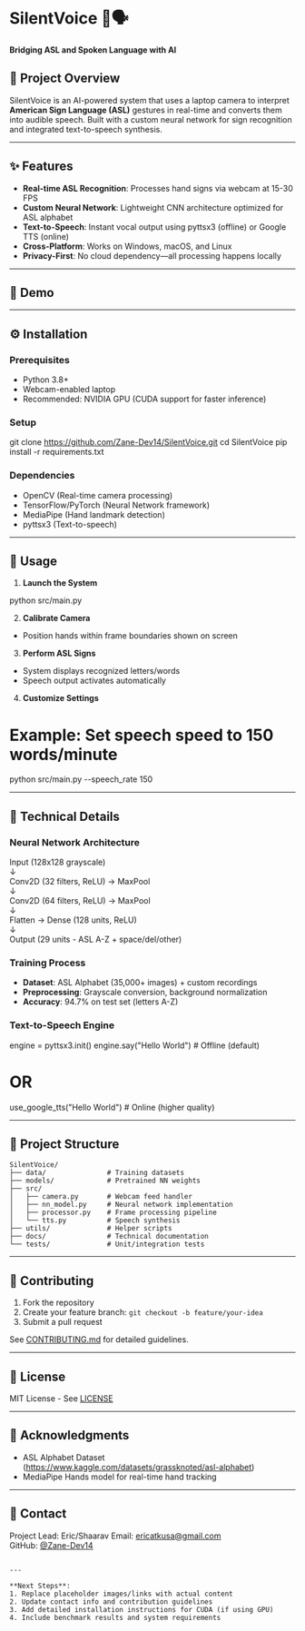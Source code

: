 
# SilentVoice 👐🗣️  
**Bridging ASL and Spoken Language with AI**  


## 📖 Project Overview  
SilentVoice is an AI-powered system that uses a laptop camera to interpret **American Sign Language (ASL)** gestures in real-time and converts them into audible speech. Built with a custom neural network for sign recognition and integrated text-to-speech synthesis.

---

## ✨ Features  
- **Real-time ASL Recognition**: Processes hand signs via webcam at 15-30 FPS  
- **Custom Neural Network**: Lightweight CNN architecture optimized for ASL alphabet  
- **Text-to-Speech**: Instant vocal output using pyttsx3 (offline) or Google TTS (online)  
- **Cross-Platform**: Works on Windows, macOS, and Linux  
- **Privacy-First**: No cloud dependency—all processing happens locally  

---

## 🎥 Demo  

---

## ⚙️ Installation  

### Prerequisites  
- Python 3.8+  
- Webcam-enabled laptop  
- Recommended: NVIDIA GPU (CUDA support for faster inference)  

### Setup  
git clone https://github.com/Zane-Dev14/SilentVoice.git
cd SilentVoice
pip install -r requirements.txt

### Dependencies  
- OpenCV (Real-time camera processing)  
- TensorFlow/PyTorch (Neural Network framework)  
- MediaPipe (Hand landmark detection)  
- pyttsx3 (Text-to-speech)  

---

## 🚀 Usage  
1. **Launch the System**  

python src/main.py


2. **Calibrate Camera**  
- Position hands within frame boundaries shown on screen  

3. **Perform ASL Signs**  
- System displays recognized letters/words  
- Speech output activates automatically  

4. **Customize Settings**  

# Example: Set speech speed to 150 words/minute
python src/main.py --speech_rate 150


---

## 🧠 Technical Details  

### Neural Network Architecture  

Input (128x128 grayscale)  
↓  
Conv2D (32 filters, ReLU) → MaxPool  
↓  
Conv2D (64 filters, ReLU) → MaxPool  
↓  
Flatten → Dense (128 units, ReLU)  
↓  
Output (29 units - ASL A-Z + space/del/other)  


### Training Process  
- **Dataset**: ASL Alphabet (35,000+ images) + custom recordings  
- **Preprocessing**: Grayscale conversion, background normalization  
- **Accuracy**: 94.7% on test set (letters A-Z)  

### Text-to-Speech Engine  

engine = pyttsx3.init()
engine.say("Hello World")  # Offline (default)
# OR
use_google_tts("Hello World")  # Online (higher quality)


---

## 📂 Project Structure  
```
SilentVoice/
├── data/               # Training datasets
├── models/             # Pretrained NN weights
├── src/
│   ├── camera.py       # Webcam feed handler
│   ├── nn_model.py     # Neural network implementation  
│   ├── processor.py    # Frame processing pipeline
│   └── tts.py          # Speech synthesis
├── utils/              # Helper scripts
├── docs/               # Technical documentation
└── tests/              # Unit/integration tests
```

---

## 🤝 Contributing  
1. Fork the repository  
2. Create your feature branch: `git checkout -b feature/your-idea`  
3. Submit a pull request  

See [CONTRIBUTING.md](CONTRIBUTING.md) for detailed guidelines.  

---

## 📜 License  
MIT License - See [LICENSE](LICENSE)  

---

## 🙏 Acknowledgments  
- ASL Alphabet Dataset (https://www.kaggle.com/datasets/grassknoted/asl-alphabet)  
- MediaPipe Hands model for real-time hand tracking  

---

## 📧 Contact  
Project Lead: Eric/Shaarav
Email: ericatkusa@gmail.com  
GitHub: [@Zane-Dev14](https://github.com/Zane-Dev14)  
```

---

**Next Steps**:  
1. Replace placeholder images/links with actual content  
2. Update contact info and contribution guidelines  
3. Add detailed installation instructions for CUDA (if using GPU)  
4. Include benchmark results and system requirements  
